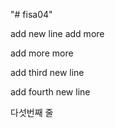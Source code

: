 "# fisa04" 

add new line
add more


add more more

add third new line

add fourth new line

다섯번째 줄
